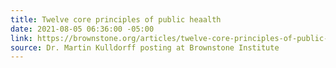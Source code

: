 ```yaml
---
title: Twelve core principles of public heaalth
date: 2021-08-05 06:36:00 -05:00
link: https://brownstone.org/articles/twelve-core-principles-of-public-health/
source: Dr. Martin Kulldorff posting at Brownstone Institute
---
```


